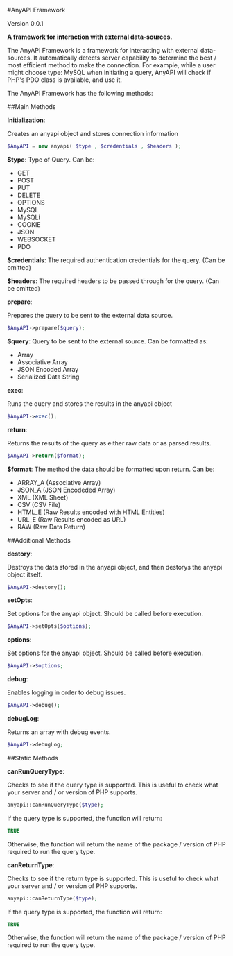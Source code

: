 #AnyAPI Framework

Version 0.0.1

**A framework for interaction with external data-sources.**

The AnyAPI Framework is a framework for interacting with external data-sources.
It automatically detects server capability to determine the best / most efficient method to make the connection.
For example, while a user might choose type: MySQL when initiating a query, AnyAPI will check if PHP's PDO class is available, and use it.

The AnyAPI Framework has the following methods:

##Main Methods

**Initialization**:

Creates an anyapi object and stores connection information

```php
$AnyAPI = new anyapi( $type , $credentials , $headers );
```

**$type**: Type of Query. Can be:

- GET
- POST
- PUT
- DELETE
- OPTIONS
- MySQL
- MySQLi
- COOKIE
- JSON
- WEBSOCKET
- PDO

**$credentials**: The required authentication credentials for the query.
(Can be omitted)

**$headers**: The required headers to be passed through for the query.
(Can be omitted)

**prepare**:

Prepares the query to be sent to the external data source.

```php
$AnyAPI->prepare($query);
```

**$query**: Query to be sent to the external source.
Can be formatted as:

- Array
- Associative Array
- JSON Encoded Array
- Serialized Data String

**exec**:

Runs the query and stores the results in the anyapi object

```php
$AnyAPI->exec();
```

**return**:

Returns the results of the query as either raw data or as parsed results.

```php
$AnyAPI->return($format);
```

**$format**: The method the data should be formatted upon return. Can be:

- ARRAY_A (Associative Array)
- JSON_A (JSON Encodeded Array)
- XML (XML Sheet)
- CSV (CSV File)
- HTML_E (Raw Results encoded with HTML Entities)
- URL_E (Raw Results encoded as URL)
- RAW (Raw Data Return)

##Additional Methods

**destory**:

Destroys the data stored in the anyapi object, and then destorys the anyapi object itself.

```php
$AnyAPI->destory();
```

**setOpts**:

Set options for the anyapi object. Should be called before execution.

```php
$AnyAPI->setOpts($options);
```

**options**:

Set options for the anyapi object. Should be called before execution.

```php
$AnyAPI->$options;
```

**debug**:

Enables logging in order to debug issues.

```php
$AnyAPI->debug();
```

**debugLog**:

Returns an array with debug events.

```php
$AnyAPI->debugLog;
```

##Static Methods

**canRunQueryType**:

Checks to see if the query type is supported. This is useful to check what your server and / or version of PHP supports.

```php
anyapi::canRunQueryType($type);
```

If the query type is supported, the function will return:
```php
TRUE
```

Otherwise, the function will return the name of the package / version of PHP required to run the query type.

**canReturnType**:

Checks to see if the return type is supported. This is useful to check what your server and / or version of PHP supports.

```php
anyapi::canReturnType($type);
```

If the query type is supported, the function will return:
```php
TRUE
```

Otherwise, the function will return the name of the package / version of PHP required to run the query type.